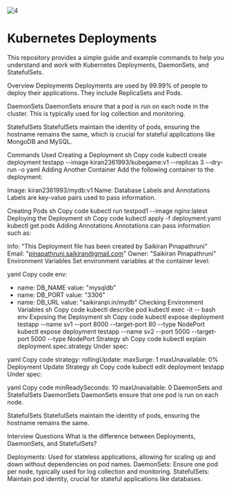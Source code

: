 

![4](https://github.com/user-attachments/assets/42e73161-b34f-4953-b600-d169c7c98517)


# Kubernetes Deployments 
This repository provides a simple guide and example commands to help you understand and work with Kubernetes Deployments, DaemonSets, and StatefulSets.

Overview
Deployments
Deployments are used by 99.99% of people to deploy their applications. They include ReplicaSets and Pods.

DaemonSets
DaemonSets ensure that a pod is run on each node in the cluster. This is typically used for log collection and monitoring.

StatefulSets
StatefulSets maintain the identity of pods, ensuring the hostname remains the same, which is crucial for stateful applications like MongoDB and MySQL.

Commands Used
Creating a Deployment
sh
Copy code
kubectl create deployment testapp --image kiran2361993/kubegame:v1 --replicas 3 --dry-run -o yaml
Adding Another Container
Add the following container to the deployment:

Image: kiran2361993/mydb:v1
Name: Database
Labels and Annotations
Labels are key-value pairs used to pass information.

Creating Pods
sh
Copy code
kubectl run testpod1 --image nginx:latest
Deploying the Deployment
sh
Copy code
kubectl apply -f deployment.yaml
kubectl get pods
Adding Annotations
Annotations can pass information such as:

Info: "This Deployment file has been created by Saikiran Pinapathruni"
Email: "pinapathruni.saikiran@gmail.com"
Owner: "Saikiran Pinapathruni"
Environment Variables
Set environment variables at the container level:

yaml
Copy code
env:
  - name: DB_NAME
    value: "mysqldb"
  - name: DB_PORT
    value: "3306"
  - name: DB_URL
    value: "saikiranpi.in/mydb"
Checking Environment Variables
sh
Copy code
kubectl describe pod <podname>
kubectl exec -it <podname> -- bash
env
Exposing the Deployment
sh
Copy code
kubectl expose deployment testapp --name sv1 --port 8000 --target-port 80 --type NodePort
kubectl expose deployment testapp --name sv2 --port 5000 --target-port 5000 --type NodePort
Strategy
sh
Copy code
kubectl explain deployment.spec.strategy
Under spec:

yaml
Copy code
strategy:
  rollingUpdate:
    maxSurge: 1
    maxUnavailable: 0%
Deployment Update Strategy
sh
Copy code
kubectl edit deployment testapp
Under spec:

yaml
Copy code
minReadySeconds: 10
maxUnavailable: 0
DaemonSets and StatefulSets
DaemonSets
DaemonSets ensure that one pod is run on each node.

StatefulSets
StatefulSets maintain the identity of pods, ensuring the hostname remains the same.

Interview Questions
What is the difference between Deployments, DaemonSets, and StatefulSets?

Deployments: Used for stateless applications, allowing for scaling up and down without dependencies on pod names.
DaemonSets: Ensure one pod per node, typically used for log collection and monitoring.
StatefulSets: Maintain pod identity, crucial for stateful applications like databases.
